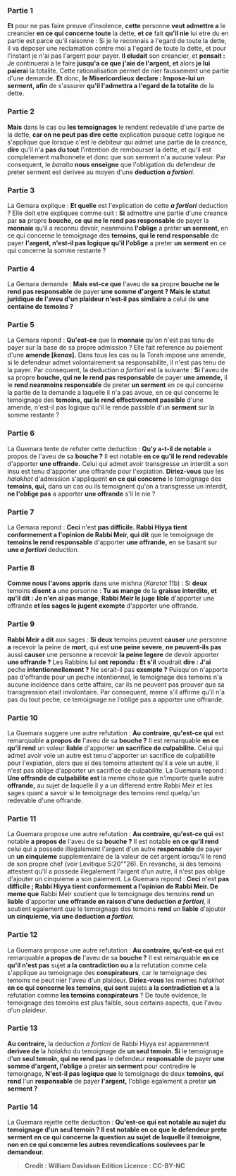 
### Partie 1
<b>Et</b> pour ne pas faire preuve d'insolence, <b>cette</b> personne <b>veut admettre a</b> le creancier <b>en ce qui concerne toute</b> la dette, <b>et ce</b> fait <b>qu'il nie</b> lui etre du en partie est parce qu'il raisonne : Si je le reconnais a l'egard de toute la dette, il va deposer une reclamation contre moi a l'egard de toute la dette, et pour l'instant je n'ai pas l'argent pour payer. <b>Il eludait</b> son creancier, et <b>pensait :</b> Je continuerai a le faire <b>jusqu'a ce que j'aie de l'argent, et</b> alors <b>je lui paierai</b> la totalite. Cette rationalisation permet de nier faussement une partie d'une demande. <b>Et</b> donc, <b>le Misericordieux declare : Impose-lui un serment, afin</b> de s'assurer <b>qu'il l'admettra a l'egard de la totalite</b> de la dette.

### Partie 2
<b>Mais</b> dans le cas ou <b>les temoignages</b> le rendent redevable d'une partie de la dette, <b>car on ne peut pas dire cette</b> explication puisque cette logique ne s'applique que lorsque c'est le debiteur qui admet une partie de la creance, <b>dire</b> qu'il n'a <b>pas du tout</b> l'intention de rembourser la dette, et qu'il est completement malhonnete et donc que son serment n'a aucune valeur. Par consequent, le <i>baraita</i> <b>nous enseigne</b> que l'obligation du defendeur de preter serment est derivee au moyen d'une <b>deduction <i>a fortiori</i></b>.

### Partie 3
La Gemara explique : <b>Et quelle</b> est l'explication de cette <b><i>a fortiori</i></b> deduction ? Elle doit etre expliquee comme suit : <b>Si</b> admettre une partie d'une creance par <b>sa</b> propre <b>bouche, ce qui ne le rend pas responsable</b> de payer la <b>monnaie</b> qu'il a reconnu devoir, neanmoins <b>l'oblige</b> a preter <b>un serment, </b> en ce qui concerne le temoignage des <b>temoins, qui le rend responsable</b> de payer <b>l'argent, n'est-il pas logique qu'il l'oblige</b> a preter <b>un serment</b> en ce qui concerne la somme restante ?

### Partie 4
La Gemara demande : <b>Mais est-ce que</b> l'aveu de <b>sa</b> propre <b>bouche ne le rend pas responsable</b> de payer <b>une somme d'argent ? Mais le statut juridique de <b>l'aveu d'un plaideur n'est-il pas</b> similaire a</b> celui de <b>une centaine de temoins ?</b>

### Partie 5
La Gemara repond : <b>Qu'est-ce</b> que la <b>monnaie</b> qu'on n'est pas tenu de payer sur la base de sa propre admission ? Elle fait reference au paiement d'une <b>amende [<i>kenas</i>].</b> Dans tous les cas ou la Torah impose une amende, si le defendeur admet volontairement sa responsabilite, il n'est pas tenu de la payer. Par consequent, la deduction <i>a fortiori</i> est la suivante : <b>Si</b> l'aveu de sa propre <b>bouche, qui ne le rend pas responsable</b> de payer <b>une amende,</b> il le <b>rend neanmoins responsable</b> de preter <b>un serment</b> en ce qui concerne la partie de la demande a laquelle il n'a pas avoue, en ce qui concerne le temoignage des <b>temoins, qui le rend effectivement passible</b> d'une amende, n'est-il pas logique qu'il le rende passible</b> d'un <b>serment</b> sur la somme restante ?

### Partie 6
La Guemara tente de refuter cette deduction : <b>Qu'y a-t-il de notable</b> a propos de</b> l'aveu de sa <b>bouche ?</b> Il est notable <b>en ce qu'il le rend redevable</b> d'apporter <b>une offrande.</b> Celui qui admet avoir transgresse un interdit a son insu est tenu d'apporter une offrande pour l'expiation. <b>Diriez-vous</b> que les <i>halakhot</i> d'admission s'appliquent <b>en ce qui concerne</b> le temoignage des <b>temoins, qui,</b> dans un cas ou ils temoignent qu'on a transgresse un interdit, <b>ne l'oblige pas</b> a apporter <b>une offrande</b> s'il le nie ?

### Partie 7
La Gemara repond : <b>Ceci</b> n'est <b>pas difficile. Rabbi Hiyya tient conformement a l'opinion de Rabbi Meir, qui dit</b> que le temoignage de <b>temoins le rend responsable</b> d'apporter <b>une offrande,</b> en se basant sur <b>une <i>a fortiori</i></b> deduction.

### Partie 8
<b>Comme nous l'avons appris</b> dans une mishna (<i>Karetot</i> 11b) : Si <b>deux</b> temoins <b>disent a</b> une personne : <b>Tu as mange</b> de la <b>graisse interdite, et qu'il dit : Je n'en ai pas mange</b>, <b>Rabbi Meir le juge</b> <b>lible</b> d'apporter une offrande <b>et les sages le jugent</b> <b>exempte</b> d'apporter une offrande.

### Partie 9
<b>Rabbi Meir a dit</b> aux sages : <b>Si deux</b> temoins peuvent <b>causer</b> une personne <b>a</b> recevoir la peine de <b>mort</b>, qui est <b>une peine severe</b>, <b>ne peuvent-ils pas</b> aussi <b>causer</b> une personne <b>a</b> recevoir <b>la peine legere</b> de devoir apporter <b>une offrande ?</b> Les Rabbins lui <b>ont repondu : Et s'il</b> voudrait <b>dire : J'ai</b> peche <b>intentionnellement ?</b> Ne serait-il pas <b>exempte ?</b> Puisqu'on n'apporte pas d'offrande pour un peche intentionnel, le temoignage des temoins n'a aucune incidence dans cette affaire, car ils ne peuvent pas prouver que sa transgression etait involontaire. Par consequent, meme s'il affirme qu'il n'a pas du tout peche, ce temoignage ne l'oblige pas a apporter une offrande.

### Partie 10
La Guemara suggere une autre refutation : <b>Au contraire, qu'est-ce qui</b> est remarquable <b>a propos de</b> l'aveu de sa <b>bouche ?</b> Il est remarquable <b>en ce qu'il rend</b> un voleur <b>liable</b> d'apporter <b>un sacrifice de culpabilite.</b> Celui qui admet avoir vole un autre est tenu d'apporter un sacrifice de culpabilite pour l'expiation, alors que si des temoins attestent qu'il a vole un autre, il n'est pas oblige d'apporter un sacrifice de culpabilite. La Guemara repond : <b>Une offrande de culpabilite est</b> la meme chose que n'importe quelle autre <b>offrande,</b> au sujet de laquelle il y a un differend entre Rabbi Meir et les sages quant a savoir si le temoignage des temoins rend quelqu'un redevable d'une offrande.

### Partie 11
La Guemara propose une autre refutation : <b>Au contraire, qu'est-ce qui</b> est notable <b>a propos de</b> l'aveu de sa <b>bouche ?</b> Il est notable <b>en ce qu'il rend</b> celui qui a possede illegalement l'argent d'un autre <b>responsable</b> de payer un <b>un cinquieme</b> supplementaire de la valeur de cet argent lorsqu'il le rend de son propre chef (voir Levitique 5:20""26). En revanche, si des temoins attestent qu'il a possede illegalement l'argent d'un autre, il n'est pas oblige d'ajouter un cinquieme a son paiement. La Guemara repond : <b>Ceci</b> n'est <b>pas difficile ; Rabbi Hiyya tient conformement a l'opinion de Rabbi Meir. De meme que</b> Rabbi Meir soutient que le temoignage des temoins <b>rend</b> un <b>liable</b> d'apporter <b>une offrande en raison d'une deduction <i>a fortiori</i></b>, il soutient egalement que le temoignage des temoins <b>rend</b> un <b>liable</b> d'ajouter <b>un cinquieme, via une deduction <i>a fortiori</i></b>.

### Partie 12
La Guemara propose une autre refutation : <b>Au contraire, qu'est-ce qui</b> est remarquable <b>a propos de</b> l'aveu de sa <b>bouche ?</b> Il est remarquable <b>en ce qu'il n'est pas</b> sujet <b>a la contradiction ou a</b> la refutation comme cela s'applique au temoignage des <b>conspirateurs</b>, car le temoignage des temoins ne peut nier l'aveu d'un plaideur. <b>Diriez-vous</b> les memes <i>halakhot</i> <b>en ce qui concerne les temoins, qui sont</b> sujets <b>a la contradiction et a</b> la refutation comme <b>les temoins conspirateurs</b> ? De toute evidence, le temoignage des temoins est plus faible, sous certains aspects, que l'aveu d'un plaideur.

### Partie 13
<b>Au contraire,</b> la deduction <i>a fortiori</i> de Rabbi Hiyya est apparemment <b>derivee de</b> la <i>halakha</i> du temoignage de <b>un seul temoin. Si</b> le temoignage d'<b>un seul temoin, qui ne rend pas</b> le defendeur <b>responsable</b> de payer <b>une somme d'argent, l'oblige</b> a preter <b>un serment</b> pour contredire le temoignage, <b>N'est-il pas logique que</b> le temoignage de deux <b>temoins, qui rend</b> l'un <b>responsable</b> de payer <b>l'argent,</b> l'oblige egalement</b> a preter <b>un serment ? </b>

### Partie 14
La Guemara rejette cette deduction : <b>Qu'est-ce qui est notable <b>au sujet</b> du temoignage d'un <b>seul temoin ?</b> Il est notable <b>en ce que</b> le defendeur <b>prete serment en ce qui concerne la question au sujet de laquelle il temoigne,</b> non en ce qui concerne les autres revendications soulevees par le demandeur.

>Credit : William Davidson Edition
>Licence : CC-BY-NC